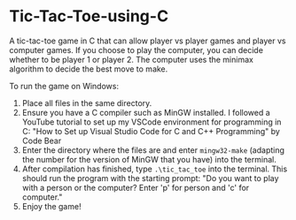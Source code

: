 # Tic-Tac-Toe-using-C

A tic-tac-toe game in C that can allow player vs player games and player vs computer games. If you choose to play the computer, you can decide whether to be player 1 or player 2. The computer uses the minimax algorithm to decide the best move to make.

To run the game on Windows:
1. Place all files in the same directory.
2. Ensure you have a C compiler such as MinGW installed. I followed a YouTube tutorial to set up my VSCode environment for programming in C:
"How to Set up Visual Studio Code for C and C++ Programming" by Code Bear
3. Enter the directory where the files are and enter `mingw32-make` (adapting the number for the version of MinGW that you have) into the terminal.
4. After compilation has finished, type `.\tic_tac_toe` into the terminal. This should run the program with the starting prompt: "Do you want to play with a person or the computer? Enter 'p' for person and 'c' for computer."
5. Enjoy the game!


